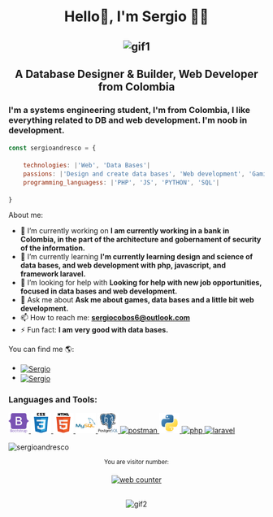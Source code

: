 <h1 align="center">Hello👋, I'm Sergio 👨‍💻</h1>
<h2 align="center"><img src="https://user-images.githubusercontent.com/43445037/174461214-a630de7a-13dd-4668-8574-504980c198ce.gif" alt="gif1"/></h2>
<h2 align="center">A Database Designer & Builder, Web Developer from Colombia</h2>
<h3>I'm a systems engineering student, I'm from Colombia, I like everything related to DB and web development. I'm noob in development.</h3>


```js
const sergioandresco = {

    technologies: |'Web', 'Data Bases'| 
    passions: |'Design and create data bases', 'Web development', 'Gaming'|
    programming_languagess: |'PHP', 'JS', 'PYTHON', 'SQL'|

}
```

About me:
- 🔭 I’m currently working on **I am currently working in a bank in Colombia, in the part of the architecture and gobernament of security of the information.**
- 🌱 I’m currently learning **I'm currently learning design and science of data bases, and web development with  php, javascript, and framework laravel.**
- 🤔 I’m looking for help with **Looking for help with new job opportunities, focused in data bases and web development.**
- 💬 Ask me about **Ask me about games, data bases and a little bit web development.**  
- 📫 How to reach me: **sergiocobos6@outlook.com**
- ⚡ Fun fact: **I am very good with data bases.**


You can find me 🌎:
- <a href="https://www.linkedin.com/in/sergio-andres-cobos-suarez-942637219/" target="blank"><img align="center" src="https://raw.githubusercontent.com/rahuldkjain/github-profile-readme-generator/master/src/images/icons/Social/linked-in-alt.svg" alt="Sergio" height="30" width="40" /></a>
- <a href="https://instagram.com/sergioandresco" target="blank"><img align="center" src="https://raw.githubusercontent.com/rahuldkjain/github-profile-readme-generator/master/src/images/icons/Social/instagram.svg" alt="Sergio" height="30" width="40" /></a>

<h3 align"left">Languages and Tools:</h3>
<p align="left"> <a href="https://getbootstrap.com" target="_blank"> <img src="https://raw.githubusercontent.com/devicons/devicon/master/icons/bootstrap/bootstrap-plain-wordmark.svg" alt="bootstrap" width="40" height="40"/> </a> <a href="https://www.w3schools.com/css/" target="_blank"> <img src="https://raw.githubusercontent.com/devicons/devicon/master/icons/css3/css3-original-wordmark.svg" alt="css3" width="40" height="40"/> </a> <a href="https://www.w3.org/html/" target="_blank"> <img src="https://raw.githubusercontent.com/devicons/devicon/master/icons/html5/html5-original-wordmark.svg" alt="html5" width="40" height="40"/> </a> <a href="https://www.mysql.com/" target="_blank"> <img src="https://raw.githubusercontent.com/devicons/devicon/master/icons/mysql/mysql-original-wordmark.svg" alt="mysql" width="40" height="40"/> </a> <a href="https://www.postgresql.org" target="_blank"> <img src="https://raw.githubusercontent.com/devicons/devicon/master/icons/postgresql/postgresql-original-wordmark.svg" alt="postgresql" width="40" height="40"/> </a> <a href="https://postman.com" target="_blank"> <img src="https://www.vectorlogo.zone/logos/getpostman/getpostman-icon.svg" alt="postman" width="40" height="40"/> </a> <a href="https://www.python.org" target="_blank"> <img src="https://raw.githubusercontent.com/devicons/devicon/master/icons/python/python-original.svg" alt="python" width="40" height="40"/> </a> <a href="https://www.php.net" target="_blank"> <img src="https://user-images.githubusercontent.com/43445037/174460678-8255e8b1-9230-4969-ac1b-a3c3245e4d48.png" alt="php" width="50" height="40"/> </a> <a href="https://laravel.com" target="_blank"> <img src="https://user-images.githubusercontent.com/43445037/174460733-f0dff0d8-6209-49a5-9f04-f1c3e55e7d3f.png" alt="laravel" width="40" height="40"/> </a> </p>

<p><img align="center" src="https://github-readme-stats.vercel.app/api/top-langs?username=sergioandresco&show_icons=true&locale=en&layout=compact" alt="sergioandresco" /></p>

<div align="center">
<sup >You are visitor number:</sup>
    
<a href="https://smallcounter.com"><img src="https://smallcounter.com/count.php?c_style=13&id=1655585730" border=0 alt="web counter"></a><br><a href="https://smallcounter.com" style="font-size:9px;"><br>

    
</div>

<div align="center">
<a> <img src="https://user-images.githubusercontent.com/43445037/174461092-efe9737d-f798-459b-bf9f-99b5c89e3203.gif" alt="gif2" width="500" height="300"/> </a>
</div>
